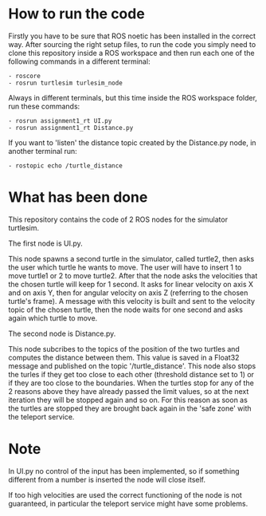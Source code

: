 # How to run the code

Firstly you have to be sure that ROS noetic has been installed in the correct way.
After sourcing the right setup files, to run the code you simply need to clone this repository inside a ROS workspace and then run each one of the following commands in a different terminal:

	- roscore
	- rosrun turtlesim turlesim_node

Always in different terminals, but this time inside the ROS workspace folder, run these commands:

	- rosrun assignment1_rt UI.py
	- rosrun assignment1_rt Distance.py

If you want to 'listen' the distance topic created by the Distance.py node, in another terminal run:

	- rostopic echo /turtle_distance

# What has been done

This repository contains the code of 2 ROS nodes for the simulator turtlesim.

The first node is UI.py.

This node spawns a second turtle in the simulator, called turtle2, then asks the user which turtle he wants to move.
The user will have to insert 1 to move turtle1 or 2 to move turtle2.  After that the node asks the velocities that the chosen turtle will keep for 1 second.
It asks for linear velocity on axis X and on axis Y, then for angular velocity on axis Z (referring to the chosen turtle's frame).
A message with this velocity is built and sent to the velocity topic of the chosen turtle, then the node waits for one second and asks again which turtle to move.

The second node is Distance.py.

This node subcribes to the topics of the position of the two turtles and computes the distance between them. This value is saved in a Float32 message and published on the topic '/turtle_distance'.
This node also stops the turles if they get too close to each other (threshold distance set to 1) or if they are too close to the boundaries.
When the turtles stop for any of the 2 reasons above they have already passed the limit values, so at the next iteration they will be stopped again and so on. For this reason as soon as the turtles are stopped they are brought back again in the 'safe zone' with the teleport service.

# Note

In UI.py no control of the input has been implemented, so if something different from a number is inserted the node will close itself.

If too high velocities are used the correct functioning of the node is not guaranteed, in particular the teleport service might have some problems.
